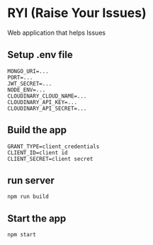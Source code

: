# RYI (Raise Your Issues)
Web application that helps Issues

## Setup .env file

```
MONGO_URI=...
PORT=...
JWT_SECRET=...
NODE_ENV=...
CLOUDINARY_CLOUD_NAME=...
CLOUDINARY_API_KEY=...
CLOUDINARY_API_SECRET=...
```
## Build the app
```
GRANT_TYPE=client_credentials
CLIENT_ID=client id
CLIENT_SECRET=client secret
```

## run server

```
npm run build
```
## Start the app

```
npm start
```
